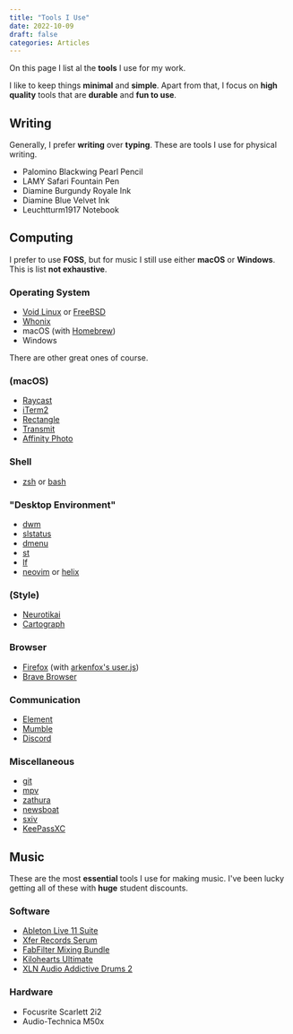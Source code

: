 ```yaml
---
title: "Tools I Use"
date: 2022-10-09
draft: false
categories: Articles
---
```


On this page I list al the **tools** I use for my work.

I like to keep things **minimal** and **simple**.
Apart from that, I focus on **high quality** tools that are **durable** and **fun to use**.

## Writing

Generally, I prefer **writing** over **typing**.
These are tools I use for physical writing.

- Palomino Blackwing Pearl Pencil
- LAMY Safari Fountain Pen
- Diamine Burgundy Royale Ink
- Diamine Blue Velvet Ink
- Leuchtturm1917 Notebook

## Computing

I prefer to use **FOSS**, but for music I still use either **macOS** or **Windows**.
This is list **not exhaustive**.

### Operating System

- [Void Linux](https://voidlinux.org/) or [FreeBSD](https://www.freebsd.org/)
- [Whonix](https://www.whonix.org/)
- macOS (with [Homebrew](https://brew.sh/))
- Windows

There are other great ones of course.

### (macOS)

- [Raycast](https://www.raycast.com/)
- [iTerm2](https://iterm2.com/)
- [Rectangle](https://rectangleapp.com/)
- [Transmit](https://panic.com/transmit/)
- [Affinity Photo](https://affinity.serif.com/en-us/photo/)

### Shell

- [zsh](https://www.zsh.org/) or [bash](https://www.gnu.org/software/bash/)

### "Desktop Environment"

- [dwm](https://dwm.suckless.org/)
- [slstatus](https://tools.suckless.org/slstatus/)
- [dmenu](https://tools.suckless.org/dmenu/)
- [st](https://st.suckless.org/)
- [lf](https://github.com/gokcehan/lf)
- [neovim](https://neovim.io/) or [helix](https://helix-editor.com/)

### (Style)

- [Neurotikai](https://github.com/stanhoenson/neurotikai)
- [Cartograph](https://connary.com/cartograph.html)

### Browser

- [Firefox](https://www.mozilla.org/en-US/firefox/new/) (with [arkenfox's user.js](https://github.com/arkenfox/user.js/))
- [Brave Browser](https://brave.com/)

### Communication

- [Element](https://element.io/)
- [Mumble](https://www.mumble.info/)
- [Discord](https://discord.com/)

### Miscellaneous

- [git](https://git-scm.com/)
- [mpv](https://mpv.io/)
- [zathura](https://pwmt.org/projects/zathura/index.html)
- [newsboat](https://newsboat.org/)
- [sxiv](https://github.com/muennich/sxiv)
- [KeePassXC](https://keepassxc.org/)

## Music

These are the most **essential** tools I use for making music.
I've been lucky getting all of these with **huge** student discounts.

### Software

- [Ableton Live 11 Suite](https://www.ableton.com/en/live/)
- [Xfer Records Serum](https://xferrecords.com/products/serum/)
- [FabFilter Mixing Bundle](https://www.fabfilter.com/shop/mixing-bundle)
- [Kilohearts Ultimate](https://kilohearts.com/products/kilohearts_ultimate)
- [XLN Audio Addictive Drums 2](https://www.xlnaudio.com/products/addictive_drums_2)

### Hardware

- Focusrite Scarlett 2i2
- Audio-Technica M50x
